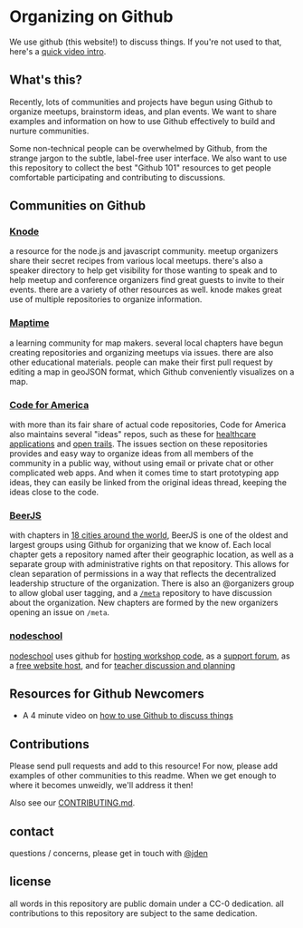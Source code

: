 # Organizing on Github

We use github (this website!) to discuss things. If you're not used to that, here's a [quick video intro](https://www.youtube.com/watch?v=KlrJVSJRUN4).

## What's this?

Recently, lots of communities and projects have begun using Github to organize meetups, brainstorm ideas, and plan events.
We want to share examples and information on how to use Github effectively to build and nurture communities.

Some non-technical people can be overwhelmed by Github, from the strange jargon to the subtle, label-free user interface. We
also want to use this repository to collect the best "Github 101" resources to get people comfortable participating and contributing
to discussions.

## Communities on Github

### [Knode](https://github.com/knode)

a resource for the node.js and javascript community. meetup organizers share their secret recipes from various local meetups.
there's also a speaker directory to help get visibility for those wanting to speak and to help meetup and conference organizers
find great guests to invite to their events. there are a variety of other resources as well. knode makes great use of multiple
repositories to organize information.

### [Maptime](https://github.com/maptime)

a learning community for map makers. several local chapters have begun creating repositories and organizing meetups via issues.
there are also other educational materials. people can make their first pull request by editing a map in geoJSON format, which
Github conveniently visualizes on a map.

### [Code for America](https://github.com/codeforamerica)

with more than its fair share of actual code repositories, Code for America also maintains several "ideas" repos, such as these
for [healthcare applications](https://github.com/codeforamerica/health-project-ideas) and [open trails](https://github.com/codeforamerica/opentrails-project-ideas).
The issues section on these repositories provides and easy way to organize ideas from all members of the community in a public
way, without using email or private chat or other complicated web apps. And when it comes time to start prototyping app ideas,
they can easily be linked from the original ideas thread, keeping the ideas close to the code.

### [BeerJS](https://github.com/beerjs)

with chapters in [18 cities around the world](https://github.com/beerjs/meta/blob/master/locations.geojson), BeerJS is one of the
oldest and largest groups using Github for organizing that we know of. Each local chapter gets a repository named after their geographic location,
as well as a separate group with administrative rights on that repository. This allows for clean separation of permissions in a way that reflects
the decentralized leadership structure of the organization. There is also an @organizers group to allow global user tagging, and a [`/meta`](https://github.com/beerjs/meta)
repository to have discussion about the organization. New chapters are formed by the new organizers opening an issue on `/meta`.

### [nodeschool](http://nodeschool.io)

[nodeschool](http://nodeschool.io/) uses github for [hosting workshop code](https://github.com/rvagg/learnyounode), as a [support forum](https://github.com/nodeschool/discussions/), as a [free website host](https://github.com/nodeschool/nodeschool.github.io), and for [teacher discussion and planning](https://github.com/nodeschool/discussions/issues/93)

## Resources for Github Newcomers

- A 4 minute video on [how to use Github to discuss things](https://www.youtube.com/watch?v=KlrJVSJRUN4)

## Contributions

Please send pull requests and add to this resource! For now, please add examples of other communities to this readme.
When we get enough to where it becomes unweidly, we'll address it then!

Also see our [CONTRIBUTING.md](https://github.com/jden/organizing-on-github/blob/master/CONTRIBUTING.md).

## contact
questions / concerns, please get in touch with [@jden](https://github.com/jden)

## license
all words in this repository are public domain under a CC-0 dedication. all contributions to this repository are subject to the same dedication.
